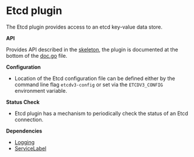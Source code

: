 # Etcd plugin

The Etcd plugin provides access to an etcd key-value data store.

**API**

Provides API described in the [skeleton](../plugin), the plugin is 
documented at the bottom of the [doc.go](doc.go) file.

**Configuration**

- Location of the Etcd configuration file can be defined either by the 
  command line flag `etcdv3-config` or set via the `ETCDV3_CONFIG` 
  environment variable.

**Status Check**

- Etcd plugin has a mechanism to periodically check the status of an 
  Etcd connection.  

**Dependencies**
- [Logging](../../../logging/plugin)
- [ServiceLabel](../../../servicelabel)